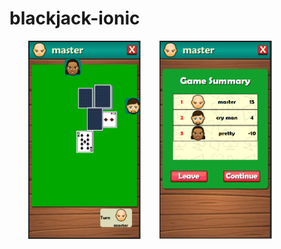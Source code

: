 # blackjack-ionic

<p style="display:flex;width:100%;
                       align-items:center;justify-contentspace-evenly">
  <img src="https://github.com/csharpdragon/blackjack-ionic/blob/main/pictures/1.PNG" width="180" style="margin-left:30px" />
  <img src="https://github.com/csharpdragon/blackjack-ionic/blob/main/pictures/2.PNG" width="180" style="margin-left:30px" />
</p>
